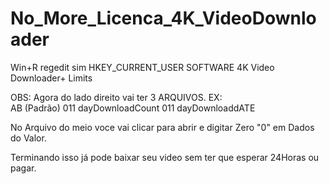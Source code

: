 # No_More_Licenca_4K_VideoDownloader


Win+R
regedit
sim
HKEY_CURRENT_USER
SOFTWARE
4K Video Downloader+
Limits

OBS: Agora do lado direito vai ter 3 ARQUIVOS.
  EX:  
      AB  (Padrão)
      011 dayDownloadCount
      011 dayDownloaddATE

No Arquivo do meio voce vai clicar para abrir e digitar Zero "0" em Dados do Valor.

Terminando isso já pode baixar seu video sem ter que esperar 24Horas ou pagar.      
